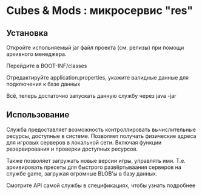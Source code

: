# Cubes & Mods : микросервис "res"

## Установка

Откройте испольняемый jar файл проекта (см. релизы) при помощи архивного менеджера. 

Перейдите в BOOT-INF/classes

Отредактируйте application.properties, укажите валидные данные для подключения к базе данных

Всё, теперь достаточно запускать данную службу через java -jar

## Использование

Служба предоставляет возможность контроллировать вычислительные ресурсы, доступные в системе. Позволяет получать физические адреса для игровых серверов в локальной сети. Включая функции резервирования и проверки доступных ресурсов.

Также позволяет загружать новые версии игры, управлять ими. Т.е. архивировать пресеты для быстрого развёртываания серверов на службе game, загружая огромные BLOB'ы в базу данных. 

Смотрите API самой службы в спецификациях, чтобы узнать подробнее